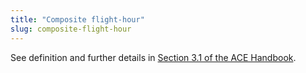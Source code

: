 ```yaml
---
title: "Composite flight-hour"
slug: composite-flight-hour
---
```


See definition and further details in [Section 3.1 of the ACE Handbook](/economics/ace/ace-handbook/methodology/).
